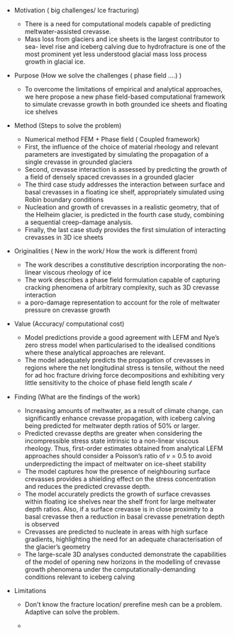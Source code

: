 - Motivation ( big challenges/ Ice fracturing) 
	- There is a need for computational models capable of predicting meltwater-assisted crevasse. 
	- Mass loss from glaciers and ice sheets is the largest contributor to sea- level rise and iceberg calving due to hydrofracture is one of the most prominent yet less understood glacial mass loss process growth in glacial ice.
- Purpose (How we solve the challenges ( phase field ....) )
	- To overcome the limitations of empirical and analytical approaches, we here propose a new phase field-based computational framework to simulate crevasse growth in both grounded ice sheets and floating ice shelves

- Method (Steps to solve the problem)
	- Numerical method FEM + Phase field ( Coupled framework)
	- First, the influence of the choice of material rheology and relevant parameters are investigated by simulating the propagation of a single crevasse in grounded glaciers
	- Second, crevasse interaction is assessed by predicting the growth of a field of densely spaced crevasses in a grounded glacier
	- The third case study addresses the interaction between surface and basal crevasses in a floating ice shelf, appropriately simulated using Robin boundary conditions
	- Nucleation and growth of crevasses in a realistic geometry, that of the Helheim glacier, is predicted in the fourth case study, combining a sequential creep-damage analysis. 
	- Finally, the last case study provides the first simulation of interacting crevasses in 3D ice sheets
- Originalities ( New in the work/ How the work is different from)
	- The work describes a constitutive description incorporating the non-linear viscous rheology of ice
	- The work describes a phase field formulation capable of capturing cracking phenomena of arbitrary complexity, such as 3D crevasse interaction
	- a poro-damage representation to account for the role of meltwater pressure on crevasse growth
- Value (Accuracy/ computational cost)
	- Model predictions provide a good agreement with LEFM and Nye’s zero stress model when particularised to the idealised conditions where these analytical approaches are relevant.
	- The model adequately predicts the propagation of crevasses in regions where the net longitudinal stress is tensile, without the need for ad hoc fracture driving force decompositions and exhibiting very little sensitivity to the choice of phase field length scale 𝓁

- Finding (What are the findings of the work)
	- Increasing amounts of meltwater, as a result of climate change, can significantly enhance crevasse propagation, with iceberg calving being predicted for meltwater depth ratios of 50% or larger.
	- Predicted crevasse depths are greater when considering the incompressible stress state intrinsic to a non-linear viscous rheology. Thus, first-order estimates obtained from analytical LEFM approaches should consider a Poisson’s ratio of 𝜈 = 0.5 to avoid underpredicting the impact of meltwater on ice-sheet stability
	- The model captures how the presence of neighbouring surface crevasses provides a shielding effect on the stress concentration and reduces the predicted crevasse depth.
	- The model accurately predicts the growth of surface crevasses within floating ice shelves near the shelf front for large meltwater depth ratios. Also, if a surface crevasse is in close proximity to a basal crevasse then a reduction in basal crevasse penetration depth is observed
	- Crevasses are predicted to nucleate in areas with high surface gradients, highlighting the need for an adequate characterisation of the glacier’s geometry
	- The large-scale 3D analyses conducted demonstrate the capabilities of the model of opening new horizons in the modelling of crevasse growth phenomena under the computationally-demanding conditions relevant to iceberg calving

- Limitations
	- Don't know the fracture location/ prerefine mesh can be a problem. Adaptive can solve the problem.
	
	- 
